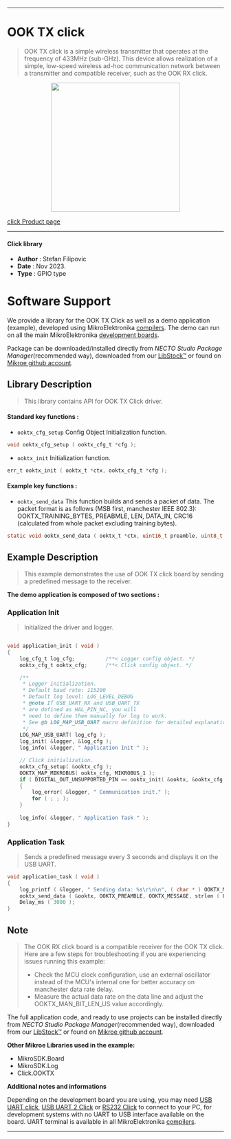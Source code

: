 
---
# OOK TX click

> OOK TX click is a simple wireless transmitter that operates at the frequency of 433MHz (sub-GHz). This device allows realization of a simple, low-speed wireless ad-hoc communication network between a transmitter and compatible receiver, such as the OOK RX click.

<p align="center">
  <img src="https://download.mikroe.com/images/click_for_ide/ooktx_click.png" height=300px>
</p>

[click Product page](https://www.mikroe.com/ook-tx-click)

---


#### Click library

- **Author**        : Stefan Filipovic
- **Date**          : Nov 2023.
- **Type**          : GPIO type


# Software Support

We provide a library for the OOK TX Click
as well as a demo application (example), developed using MikroElektronika
[compilers](https://www.mikroe.com/necto-studio).
The demo can run on all the main MikroElektronika [development boards](https://www.mikroe.com/development-boards).

Package can be downloaded/installed directly from *NECTO Studio Package Manager*(recommended way), downloaded from our [LibStock&trade;](https://libstock.mikroe.com) or found on [Mikroe github account](https://github.com/MikroElektronika/mikrosdk_click_v2/tree/master/clicks).

## Library Description

> This library contains API for OOK TX Click driver.

#### Standard key functions :

- `ooktx_cfg_setup` Config Object Initialization function.
```c
void ooktx_cfg_setup ( ooktx_cfg_t *cfg );
```

- `ooktx_init` Initialization function.
```c
err_t ooktx_init ( ooktx_t *ctx, ooktx_cfg_t *cfg );
```

#### Example key functions :

- `ooktx_send_data` This function builds and sends a packet of data. The packet format is as follows (MSB first, manchester IEEE 802.3): OOKTX_TRAINING_BYTES, PREABMLE, LEN, DATA_IN, CRC16 (calculated from whole packet excluding training bytes).
```c
static void ooktx_send_data ( ooktx_t *ctx, uint16_t preamble, uint8_t *data_in, uint8_t len );
```

## Example Description

> This example demonstrates the use of OOK TX click board by sending a predefined message to the receiver.

**The demo application is composed of two sections :**

### Application Init

> Initialized the driver and logger.

```c

void application_init ( void )
{
    log_cfg_t log_cfg;          /**< Logger config object. */
    ooktx_cfg_t ooktx_cfg;      /**< Click config object. */

    /** 
     * Logger initialization.
     * Default baud rate: 115200
     * Default log level: LOG_LEVEL_DEBUG
     * @note If USB_UART_RX and USB_UART_TX 
     * are defined as HAL_PIN_NC, you will 
     * need to define them manually for log to work. 
     * See @b LOG_MAP_USB_UART macro definition for detailed explanation.
     */
    LOG_MAP_USB_UART( log_cfg );
    log_init( &logger, &log_cfg );
    log_info( &logger, " Application Init " );

    // Click initialization.
    ooktx_cfg_setup( &ooktx_cfg );
    OOKTX_MAP_MIKROBUS( ooktx_cfg, MIKROBUS_1 );
    if ( DIGITAL_OUT_UNSUPPORTED_PIN == ooktx_init( &ooktx, &ooktx_cfg ) ) 
    {
        log_error( &logger, " Communication init." );
        for ( ; ; );
    }
    
    log_info( &logger, " Application Task " );
}

```

### Application Task

> Sends a predefined message every 3 seconds and displays it on the USB UART.

```c
void application_task ( void )
{
    log_printf ( &logger, " Sending data: %s\r\n\n", ( char * ) OOKTX_MESSAGE );
    ooktx_send_data ( &ooktx, OOKTX_PREAMBLE, OOKTX_MESSAGE, strlen ( OOKTX_MESSAGE ) );
    Delay_ms ( 3000 );
}
```

## Note

> The OOK RX click board is a compatible receiver for the OOK TX click.
Here are a few steps for troubleshooting if you are experiencing issues running this example:
> - Check the MCU clock configuration, use an external oscillator instead of the MCU's internal one for better accuracy on manchester data rate delay.
> - Measure the actual data rate on the data line and adjust the OOKTX_MAN_BIT_LEN_US value accordingly.

The full application code, and ready to use projects can be installed directly from *NECTO Studio Package Manager*(recommended way), downloaded from our [LibStock&trade;](https://libstock.mikroe.com) or found on [Mikroe github account](https://github.com/MikroElektronika/mikrosdk_click_v2/tree/master/clicks).

**Other Mikroe Libraries used in the example:**

- MikroSDK.Board
- MikroSDK.Log
- Click.OOKTX

**Additional notes and informations**

Depending on the development board you are using, you may need
[USB UART click](https://www.mikroe.com/usb-uart-click),
[USB UART 2 Click](https://www.mikroe.com/usb-uart-2-click) or
[RS232 Click](https://www.mikroe.com/rs232-click) to connect to your PC, for
development systems with no UART to USB interface available on the board. UART
terminal is available in all MikroElektronika
[compilers](https://shop.mikroe.com/compilers).

---
